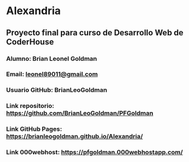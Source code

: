 # Alexandria

## Proyecto final para curso de Desarrollo Web de CoderHouse

### Alumno: Brian Leonel Goldman
### Email: leonel89011@gmail.com
### Usuario GitHub: BrianLeoGoldman

### Link repositorio: https://github.com/BrianLeoGoldman/PFGoldman
### Link GitHub Pages: https://brianleogoldman.github.io/Alexandria/
### Link 000webhost: https://pfgoldman.000webhostapp.com/

